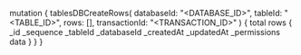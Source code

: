 mutation {
    tablesDBCreateRows(
        databaseId: "<DATABASE_ID>",
        tableId: "<TABLE_ID>",
        rows: [],
        transactionId: "<TRANSACTION_ID>"
    ) {
        total
        rows {
            _id
            _sequence
            _tableId
            _databaseId
            _createdAt
            _updatedAt
            _permissions
            data
        }
    }
}
